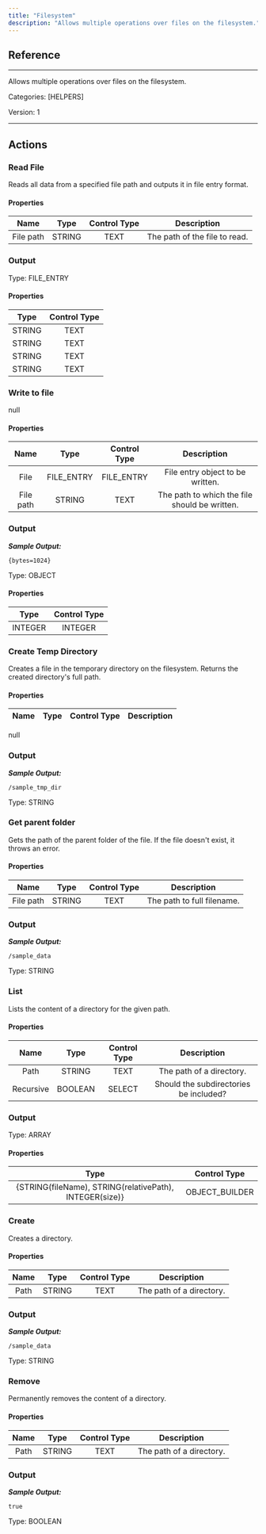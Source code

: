 ```yaml
---
title: "Filesystem"
description: "Allows multiple operations over files on the filesystem."
---
```

## Reference
<hr />

Allows multiple operations over files on the filesystem.


Categories: [HELPERS]


Version: 1

<hr />






## Actions


### Read File
Reads all data from a specified file path and outputs it in file entry format.

#### Properties

|      Name      |     Type     |     Control Type     |     Description     |
|:--------------:|:------------:|:--------------------:|:-------------------:|
| File path | STRING | TEXT  |  The path of the file to read.  |


### Output



Type: FILE_ENTRY


#### Properties

|     Type     |     Control Type     |
|:------------:|:--------------------:|
| STRING | TEXT  |
| STRING | TEXT  |
| STRING | TEXT  |
| STRING | TEXT  |






### Write to file
null

#### Properties

|      Name      |     Type     |     Control Type     |     Description     |
|:--------------:|:------------:|:--------------------:|:-------------------:|
| File | FILE_ENTRY | FILE_ENTRY  |  File entry object to be written.  |
| File path | STRING | TEXT  |  The path to which the file should be written.  |


### Output


___Sample Output:___

```{bytes=1024}```



Type: OBJECT


#### Properties

|     Type     |     Control Type     |
|:------------:|:--------------------:|
| INTEGER | INTEGER  |






### Create Temp Directory
Creates a file in the temporary directory on the filesystem. Returns the created directory's full path.

#### Properties

|      Name      |     Type     |     Control Type     |     Description     |
|:--------------:|:------------:|:--------------------:|:-------------------:|
null


### Output


___Sample Output:___

```/sample_tmp_dir```



Type: STRING







### Get parent folder
Gets the path of the parent folder of the file. If the file doesn't exist, it throws an error.

#### Properties

|      Name      |     Type     |     Control Type     |     Description     |
|:--------------:|:------------:|:--------------------:|:-------------------:|
| File path | STRING | TEXT  |  The path to full filename.  |


### Output


___Sample Output:___

```/sample_data```



Type: STRING







### List
Lists the content of a directory for the given path.

#### Properties

|      Name      |     Type     |     Control Type     |     Description     |
|:--------------:|:------------:|:--------------------:|:-------------------:|
| Path | STRING | TEXT  |  The path of a directory.  |
| Recursive | BOOLEAN | SELECT  |  Should the subdirectories be included?  |


### Output



Type: ARRAY


#### Properties

|     Type     |     Control Type     |
|:------------:|:--------------------:|
| {STRING\(fileName), STRING\(relativePath), INTEGER\(size)} | OBJECT_BUILDER  |






### Create
Creates a directory.

#### Properties

|      Name      |     Type     |     Control Type     |     Description     |
|:--------------:|:------------:|:--------------------:|:-------------------:|
| Path | STRING | TEXT  |  The path of a directory.  |


### Output


___Sample Output:___

```/sample_data```



Type: STRING







### Remove
Permanently removes the content of a directory.

#### Properties

|      Name      |     Type     |     Control Type     |     Description     |
|:--------------:|:------------:|:--------------------:|:-------------------:|
| Path | STRING | TEXT  |  The path of a directory.  |


### Output


___Sample Output:___

```true```



Type: BOOLEAN







